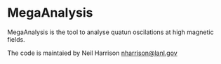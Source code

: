 # MegaAnalysis

 MegaAnalysis is the tool to analyse quatun oscilations at high magnetic fields.
 
 The code is maintaied by Neil Harrison <nharrison@lanl.gov>
